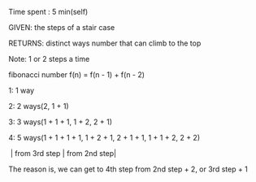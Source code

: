 Time spent : 5 min(self)

GIVEN: the steps of a stair case

RETURNS: distinct ways number that can climb to the top

Note: 1 or 2 steps a time



fibonacci number   f(n) = f(n - 1) + f(n - 2)

1: 1 way

2: 2 ways(2, 1 + 1)

3: 3 ways(1 + 1 + 1, 1 + 2, 2 + 1)

4: 5 ways(1 + 1 + 1 + 1, 1 + 2 + 1, 2 + 1 + 1, 1 + 1 + 2, 2 + 2)

​                  |          from 3rd step                  |   from 2nd step|



The reason is, we can get to 4th step from 2nd step + 2, or 3rd step + 1



